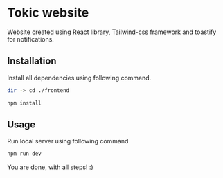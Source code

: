 # Tokic website

Website created using React library, Tailwind-css framework and toastify for notifications.

## Installation

Install all dependencies using following command.

```bash
dir -> cd ./frontend
```

```bash
npm install
```

## Usage

Run local server using following command

```bash
npm run dev
```


You are done, with all steps! :)